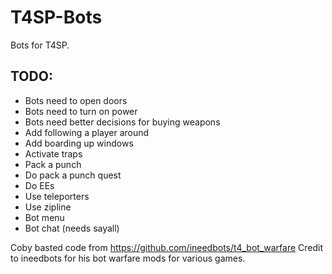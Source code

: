 # T4SP-Bots
Bots for T4SP.

## TODO:
  - Bots need to open doors
  - Bots need to turn on power
  - Bots need better decisions for buying weapons
  - Add following a player around
  - Add boarding up windows
  - Activate traps
  - Pack a punch
  - Do pack a punch quest
  - Do EEs
  - Use teleporters
  - Use zipline
  - Bot menu
  - Bot chat (needs sayall)

Coby basted code from https://github.com/ineedbots/t4_bot_warfare
Credit to ineedbots for his bot warfare mods for various games.
